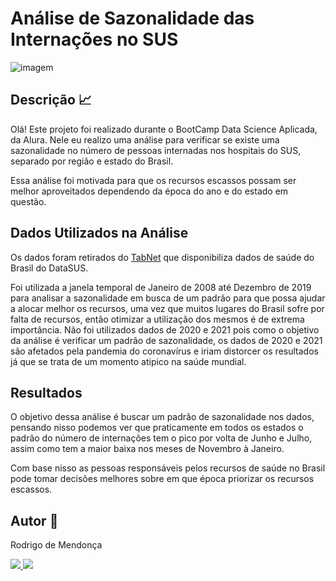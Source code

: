# Análise de Sazonalidade das Internações no SUS

![imagem](https://user-images.githubusercontent.com/93204395/141705602-6c14ff3a-ec0e-45ef-9268-f491b9f456e3.jpg)

## Descrição 📈

Olá! Este projeto foi realizado durante o BootCamp Data Science Aplicada, da Alura. Nele eu realizo uma análise para verificar se existe uma sazonalidade no número de pessoas internadas nos hospitais do SUS, separado por região e estado do Brasil. 

Essa análise foi motivada para que os recursos escassos possam ser melhor aproveitados dependendo da época do ano e do estado em questão. 

## Dados Utilizados na Análise

Os dados foram retirados do [TabNet](https://datasus.saude.gov.br/informacoes-de-saude-tabnet/) que disponibiliza dados de saúde do Brasil do DataSUS.

Foi utilizada a janela temporal de Janeiro de 2008 até Dezembro de 2019 para analisar a sazonalidade em busca de um padrão para que possa ajudar a alocar melhor os recursos, uma vez que muitos lugares do Brasil sofre por falta de recursos, então otimizar a utilização dos mesmos é de extrema importância. Não foi utilizados dados de 2020 e 2021 pois como o objetivo da análise é verificar um padrão de sazonalidade, os dados de 2020 e 2021 são afetados pela pandemia do coronavírus e iriam distorcer os resultados já que se trata de um momento atipico na saúde mundial.

## Resultados

O objetivo dessa análise é buscar um padrão de sazonalidade nos dados, pensando nisso podemos ver que praticamente em todos os estados o padrão do número de internações tem o pico por volta de Junho e Julho, assim como tem a maior baixa nos meses de Novembro à Janeiro.

Com base nisso as pessoas responsáveis pelos recursos de saúde no Brasil pode tomar decisões melhores sobre em que época priorizar os recursos escassos.

## Autor 🧔

Rodrigo de Mendonça 

<a href="https://www.linkedin.com/in/rodrigomendonça/" alt="linkedin" target="_blank">
<img src="https://img.shields.io/badge/LinkedIn-%230077B5.svg?&style=flat-square&logo=linkedin&logoColor=white">
</a>

<a href="mailto:<rodrigodemend@gmail.com>" alt="gmail" target="_blank">
<img src="https://img.shields.io/badge/-Gmail-FF0000?style=flat-square&labelColor=FF0000&logo=gmail&logoColor=white&link=mailto:<SEUEMAIL>" />
</a>
